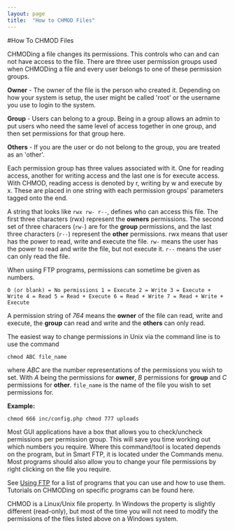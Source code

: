 ```yaml
---
layout: page
title:  "How to CHMOD Files"
---
```



#How To CHMOD Files


CHMODing a file changes its permissions. This controls who can and can not have access to the file. There are three user permission groups used when CHMODing a file and every user belongs to one of these permission groups.


**Owner** - The owner of the file is the person who created it. Depending on how your system is setup, the user might be called 'root' or the username you use to login to the system.

**Group** - Users can belong to a group. Being in a group allows an admin to put users who need the same level of access together in one group, and then set permissions for that group here.

**Others** - If you are the user or do not belong to the group, you are treated as an 'other'.

Each permission group has three values associated with it. One for reading access, another for writing access and the last one is for execute access. With CHMOD, reading access is denoted by r, writing by w and execute by x. These are placed in one string with each permission groups' parameters tagged onto the end.


A string that looks like `rwx rw- r--`, defines who can access this file. The first three characters (rwx) represent the **owners** permissions. The second set of three characers (`rw-`) are for the **group** permissions, and the last three characters (`r--`) represent the **other** permissions. rwx means that user has the power to read, write and execute the file. `rw-` means the user has the power to read and write the file, but not execute it. `r--` means the user can only read the file.


When using FTP programs, permissions can sometime be given as numbers.


    0 (or blank) = No permissions 1 = Execute 2 = Write 3 = Execute + Write 4 = Read 5 = Read + Execute 6 = Read + Write 7 = Read + Write + Execute 

A permission string of *764* means the **owner** of the file can read, write and execute, the **group** can read and write and the **others** can only read.


The easiest way to change permissions in Unix via the command line is to use the command

    chmod ABC file_name
    
where *ABC* are the number representations of the permissions you wish to set. With *A* being the permissions for **owner**, *B* permissions for **group** and *C* permissions for **other**. `file_name` is the name of the file you wish to set permissions for.


**Example:**

    chmod 666 inc/config.php chmod 777 uploads
    
    
Most GUI applications have a box that allows you to check/uncheck permissions per permission group. This will save you time working out which numbers you require. Where this command/tool is located depends on the program, but in Smart FTP, it is located under the Commands menu. Most programs should also allow you to change your file permissions by right clicking on the file you require.

See [Using FTP](http://docs.mybb.com/ftp) for a list of programs that you can use and how to use them. Tutorials on CHMODing on specific programs can be found here.

CHMOD is a Linux/Unix file property. In Windows the property is slightly different (read-only), but most of the time you will not need to modify the permissions of the files listed above on a Windows system.
